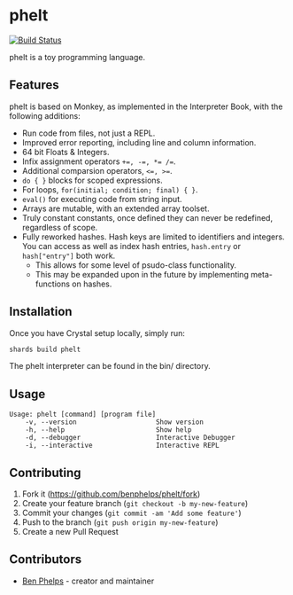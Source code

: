 # phelt

[![Build Status](https://travis-ci.com/benphelps/phelt.svg?branch=master)](https://travis-ci.com/benphelps/phelt)

phelt is a toy programming language.

## Features

phelt is based on Monkey, as implemented in the Interpreter Book, with the following additions:

* Run code from files, not just a REPL.
* Improved error reporting, including line and column information.
* 64 bit Floats & Integers.
* Infix assignment operators `+=, -=, *= /=`.
* Additional comparsion operators, `<=, >=`.
* `do { }` blocks for scoped expressions.
* For loops, `for(initial; condition; final) { }`.
* `eval()` for executing code from string input.
* Arrays are mutable, with an extended array toolset.
* Truly constant constants, once defined they can never be redefined, regardless of scope.
* Fully reworked hashes. Hash keys are limited to identifiers and integers. You can access as well as index hash entries, `hash.entry` or `hash["entry"]` both work.
  * This allows for some level of psudo-class functionality.
  * This may be expanded upon in the future by implementing meta-functions on hashes.

## Installation

Once you have Crystal setup locally, simply run:

```sh
shards build phelt
```

The phelt interpreter can be found in the bin/ directory.

## Usage

```
Usage: phelt [command] [program file]
    -v, --version                    Show version
    -h, --help                       Show help
    -d, --debugger                   Interactive Debugger
    -i, --interactive                Interactive REPL
```

## Contributing

1. Fork it (<https://github.com/benphelps/phelt/fork>)
2. Create your feature branch (`git checkout -b my-new-feature`)
3. Commit your changes (`git commit -am 'Add some feature'`)
4. Push to the branch (`git push origin my-new-feature`)
5. Create a new Pull Request

## Contributors

- [Ben Phelps](https://github.com/benphelps) - creator and maintainer
